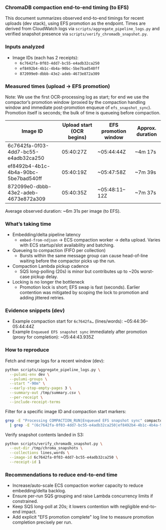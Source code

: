 ### ChromaDB compaction end-to-end timing (to EFS)

This document summarizes observed end-to-end timings for recent uploads (dev stack), using EFS promotion as the endpoint. Times are derived from CloudWatch logs via `scripts/aggregate_pipeline_logs.py` and verified snapshot presence via `scripts/verify_chromadb_snapshot.py`.

### Inputs analyzed

- Image IDs (each has 2 receipts):
  - `6c7642fa-0f03-4dd7-bc55-e4adb32ca250`
  - `ef8492b4-4b1c-4b4a-90bc-5be7bad540ff`
  - `872099e0-dbbb-43e2-adeb-4673e872a309`

### Measured times (upload → EFS promotion)

Note: We use the first OCR-processing log as start; for end we use the compactor’s promotion window (proxied by the compaction handling window and immediate post-promotion enqueue of `efs_snapshot_sync`). Promotion itself is seconds; the bulk of time is queueing before compaction.

| Image ID                             | Upload start (OCR begins) | EFS promotion window | Approx. duration |
| ------------------------------------ | ------------------------- | -------------------- | ---------------- |
| 6c7642fa-0f03-4dd7-bc55-e4adb32ca250 | 05:40:27Z                 | ~05:44:44Z           | ~4m 17s          |
| ef8492b4-4b1c-4b4a-90bc-5be7bad540ff | 05:40:19Z                 | ~05:47:58Z           | ~7m 39s          |
| 872099e0-dbbb-43e2-adeb-4673e872a309 | 05:40:35Z                 | ~05:48:11–12Z        | ~7m 37s          |

Average observed duration: ~6m 31s per image (to EFS).

### What’s taking time

- Embedding/delta pipeline latency
  - `embed-from-ndjson` → ECS compaction worker → delta upload. Varies with ECS startup/slot availability and batching.
- Queueing to compaction (FIFO per collection)
  - Bursts within the same message group can cause head-of-line waiting before the compactor picks up the run.
- Compaction Lambda pickup cadence
  - SQS long-polling (20s) is minor but contributes up to ~20s worst-case pickup delay.
- Locking is no longer the bottleneck
  - Promotion lock is short; EFS swap is fast (seconds). Earlier contention was mitigated by scoping the lock to promotion and adding jittered retries.

### Evidence snippets (dev)

- Example compaction start for `6c7642fa…` (lines/words): ~05:44:36–05:44:44Z
- Example `Enqueued EFS snapshot sync` immediately after promotion (proxy for completion): ~05:44:43.935Z

### How to reproduce

Fetch and merge logs for a recent window (dev):

```bash
python scripts/aggregate_pipeline_logs.py \
  --pulumi-env dev \
  --pulumi-groups \
  --start "-90m" \
  --early-stop-empty-pages 3 \
  --summary-out /tmp/summary.csv \
  --per-receipt \
  --include-receipt-terms
```

Filter for a specific image ID and compaction start markers:

```bash
grep -E "Processing COMPACTION_RUN|Enqueued EFS snapshot sync" compactor-latest.csv \
  | grep -E "(6c7642fa-0f03-4dd7-bc55-e4adb32ca250|ef8492b4-4b1c-4b4a-90bc-5be7bad540ff|872099e0-dbbb-43e2-adeb-4673e872a309)"
```

Verify snapshot contents landed in S3:

```bash
python scripts/verify_chromadb_snapshot.py \
  --out-dir /tmp/chroma_snapshots \
  --collections lines,words \
  --image-id 6c7642fa-0f03-4dd7-bc55-e4adb32ca250 \
  --receipt-id 1
```

### Recommendations to reduce end-to-end time

- Increase/auto-scale ECS compaction worker capacity to reduce embedding/delta backlog.
- Ensure per-run SQS grouping and raise Lambda concurrency limits if constrained.
- Keep SQS long-poll at 20s; it lowers contention with negligible end-to-end impact.
- Add explicit "EFS promotion complete" log line to measure promotion completion precisely per run.
